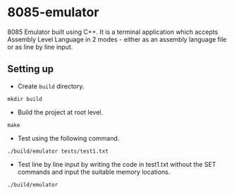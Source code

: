 # 8085-emulator
8085 Emulator built using C++. It is a terminal application which accepts Assembly Level Language in 2 modes - either as an assembly language file or as line by line input.

## Setting up
- Create `build` directory.
```terminal
mkdir build
```
- Build the project at root level.
```terminal
make
```
- Test using the following command.
```terminal
./build/emulator tests/test1.txt 
```
- Test line by line input by writing the code in test1.txt without the SET commands and input the suitable memory locations.
```terminal
./build/emulator
```
